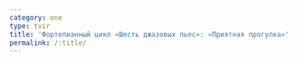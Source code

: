 ```yaml
---
category: one
type: tvir
title: 'Фортепианный цикл «Шесть джазовых пьес»: «Приятная прогулка»'
permalink: /:title/
---
```


